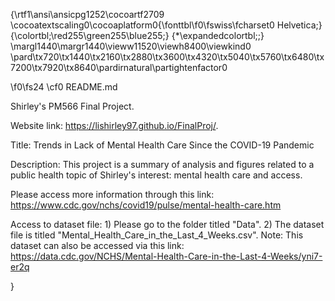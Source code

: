 {\rtf1\\ansi\\ansicpg1252\\cocoartf2709 \cocoatextscaling0\\cocoaplatform0{\\fonttbl\\f0\\fswiss\\fcharset0 Helvetica;} {\colortbl;\red255\\green255\\blue255;} {\*\expandedcolortbl;;} \margl1440\\margr1440\\vieww11520\\viewh8400\\viewkind0 \pard\tx720\\tx1440\\tx2160\\tx2880\\tx3600\\tx4320\\tx5040\\tx5760\\tx6480\\tx7200\\tx7920\\tx8640\\pardirnatural\\partightenfactor0

\f0\\fs24 \cf0 README.md

Shirley's PM566 Final Project.

Website link: https://lishirley97.github.io/FinalProj/.

Title: Trends in Lack of Mental Health Care Since the COVID-19 Pandemic

Description: This project is a summary of analysis and figures related to a public health topic of Shirley's interest: mental health care and access.

Please access more information through this link: https://www.cdc.gov/nchs/covid19/pulse/mental-health-care.htm

Access to dataset file: 1) Please go to the folder titled "Data". 2) The dataset file is titled "Mental_Health_Care_in_the_Last_4_Weeks.csv". Note: This dataset can also be accessed via this link: https://data.cdc.gov/NCHS/Mental-Health-Care-in-the-Last-4-Weeks/yni7-er2q

}

